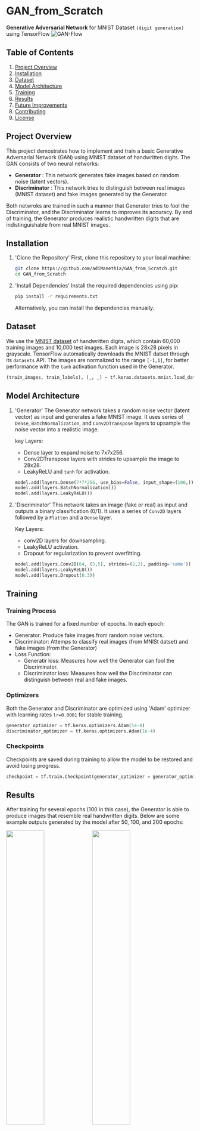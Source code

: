 # GAN_from_Scratch
**Generative Adversarial Network** for MNIST Dataset `(digit generation)` using TensorFlow
![GAN-Flow](gan_flow.png)


## Table of Contents
1. [Project Overview](#project-overview)
2. [Installation](#installation)
3. [Dataset](#dataset)
4. [Model Architecture](#model-architecture)
5. [Training](#training)
6. [Results](#results)
7. [Future Improvements](#future-improvements)
8. [Contributing](#contributing)
9. [License](#license)

## Project Overview
This project demostrates how to implement and train a basic Generative Adversarial Network (GAN) using MNIST dataset of handwritten digits. The GAN consists of two neural networks:
* **Generator** : This network generates fake images based on random noise (latent vectors).
* **Discriminator** : This network tries to distinguish between real images (MNIST dataset) and fake images generated by the Generator.

Both netwroks are trained in such a manner that Generator tries to fool the Discriminator, and the Discriminator learns to improves its accuracy.
By end of training, the Generator produces realistic handwritten digits that are indistinguishable from real MNIST images.


## Installation
1. 'Clone the Repository'
   First, clone this repository to your local machine:
   ```bash
   git clone https://github.com/adiManethia/GAN_from_Scratch.git
   cd GAN_from_Scratch
   ```
2. 'Install Dependencies'
   Install the required dependencies using pip:
   ```bash
   pip install -r requirements.txt
   ```
   Alternatively, you can install the dependencies manually.

## Dataset
We use the [MNIST dataset](http://yann.lecun.com/exdb/mnist/) of handwritten digits, which contain 60,000 training images and 10,000 test images. Each image is 28x28 pixels in grayscale. TensorFlow automatically downloads the MNIST datset through its `datasets` API.
The images are normalized to the range `[-1,1]`, for better performance with the `tanh` activation function used in the Generator.
```python
(train_images, train_labels), (_, _) = tf.keras.datasets.mnist.load_data()
```

## Model Architecture
1. 'Generator'
   The Generator network takes a random noise vector (latent vector) as input and generates a fake MNIST image. It uses series of `Dense`, `BatchNormalization`, and `Conv2DTranspose` layers to upsample the noise vector into a realistic image.

   key Layers:
   * Dense layer to expand noise to 7x7x256.
   * Conv2DTranspose layers with strides to upsample the image to 28x28.
   * LeakyReLU and `tanh` for activation.
   ```python
   model.add(layers.Dense(7*7*256, use_bias=False, input_shape=(100,)))
   model.add(layers.BatchNormalization())
   model.add(layers.LeakyReLU())
   ```
2. 'Discriminator'
   This network takes an image (fake or real) as input and outputs a binary classification (0/1). It uses a series of `Conv2D` layers followed by a `Flatten` and a `Dense` layer.

   Key Layers:
   * conv2D layers for downsampling.
   * LeakyReLU activation.
   * Dropout for regularization to prevent overfitting.
   ```python
   model.add(layers.Conv2D(64, (5,5), strides=(2,2), padding='same'))
   model.add(layers.LeakyReLU())
   model.add(layers.Dropout(0.3))
   ```

## Training
### Training Process
The GAN is trained for a fixed number of epochs. In each epoch:
* Generator: Produce fake images from random noise vectors.
* Discriminator: Attemps to classify real images (from MNISt datset) and fake images (from the Generator)
* Loss Function:
   * Generatir loss: Measures how well the Generator can fool the Discriminator.
   * Discriminator loss: Measures how well the Discriminator can distinguish between real and fake images.

### Optimizers
Both the Generator and Discriminator are optimized using 'Adam' optimizer with learning rates `lr=0.0001` for stable training.
```python
generator_optimizer = tf.keras.optimizers.Adam(1e-4)
discriminator_optimizer = tf.keras.optimizers.Adam(1e-4)
```
### Checkpoints
Checkpoints are saved during training to allow the model to be restored and avoid losing progress.
```python
checkpoint = tf.train.Checkpoint(generator_optimizer = generator_optimizer, discriminator_optimizer = discriminator_optimizer, generator = generator, discriminator  = discriminator)
```
## Results
After training for several epochs (100 in this case), the Generator is able to produce images that resemble real handwritten digits. Below are some example outputs generated by the model after 50, 100, and 200 epochs:
<p float="left">
   <img src="image_at_epoch_0050.png" width="45%" />
   <img src="image_at_epoch_0100.png" width="45%" />
</p>
   
## Usage
1. Train the GAN
2. Generate Images
   Here, we will load the trained model from checkpoints and generate new handwritten digits.
   ```python
   generate_images(generator_trained)
   ```
3. Create a GIF
   We can create a GIF of the generated images over time. Here is an example -
   ![GAN_MNIST](gan.gif)
   
## Future Improvements
Some potential future improvements for the project include:
* Training the GAN on larger, more complex datasets.
* Experimenting with different GAN architectures.
* Adding evaluation metrics to assess the quality of generated images.
* Deploying the model as an interactive web application using Streamlit or Flask.

## Contributing
Contributions are welcome! Please fork the repository and submit a pull request for any changes or improvement you'd like to make.
1. Fork the project
2. Create your feature branch (git checkout -b feature/NewFeature)
3. Commit your changes (git commit -m 'Add some NewFeature')
4. Push to the branch (git push origin feature/NewFeature)
5. Open a pull request

## License
This project is licensed under the MIT License. See the [LICENSE](license) file for detail.


-------------------------------------------------------------------------------------------------------------------------------------

This README file serves as a detailed guide for the GAN project, providing a comprehensive explanation for anyone looking to understand the project structure, setup, and usage. You can customize it further based on your specific needs, results, and repository structure!

  

